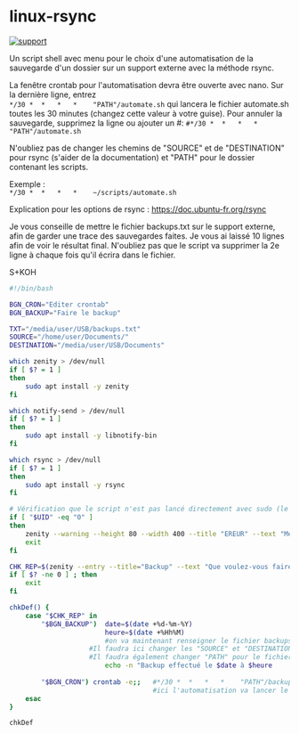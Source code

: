 # linux-rsync
[![support](
https://brianmacdonald.github.io/Ethonate/svg/eth-support-blue.svg)](
https://brianmacdonald.github.io/Ethonate/address#0xEDa4b087fac5faa86c43D0ab5EfCa7C525d475C2)

Un script shell avec menu pour le choix d'une automatisation de la sauvegarde d'un dossier sur un support externe avec la méthode rsync.

La fenêtre crontab pour l'automatisation devra être ouverte avec nano. 
Sur la dernière ligne, entrez <br>`*/30 *  *   *   *    "PATH"/automate.sh` qui lancera le fichier automate.sh toutes les 30 minutes (changez cette valeur à votre guise).
Pour annuler la sauvegarde, supprimez la ligne ou ajouter un #: `#*/30 *  *   *   *    "PATH"/automate.sh`

N'oubliez pas de changer les chemins de "SOURCE" et de "DESTINATION" pour rsync (s'aider de la documentation) et "PATH" pour le dossier contenant les scripts.

Exemple :<br> `*/30 *  *   *   *    ~/scripts/automate.sh`

Explication pour les options de rsync : 
https://doc.ubuntu-fr.org/rsync

Je vous conseille de mettre le fichier backups.txt sur le support externe, afin de garder une trace des sauvegardes faites.
Je vous ai laissé 10 lignes afin de voir le résultat final. N'oubliez pas que le script va supprimer la 2e ligne à chaque fois qu'il écrira dans le fichier.

S+KOH

``` bash 
#!/bin/bash

BGN_CRON="Editer crontab"
BGN_BACKUP="Faire le backup"

TXT="/media/user/USB/backups.txt"
SOURCE="/home/user/Documents/"
DESTINATION="/media/user/USB/Documents"

which zenity > /dev/null
if [ $? = 1 ]
then
	sudo apt install -y zenity
fi

which notify-send > /dev/null
if [ $? = 1 ]
then
	sudo apt install -y libnotify-bin
fi

which rsync > /dev/null
if [ $? = 1 ]
then
	sudo apt install -y rsync
fi

# Vérification que le script n'est pas lancé directement avec sudo (le script contient déjà les sudos pour les actions lorsque c'est nécessaire)
if [ "$UID" -eq "0" ]
then
    zenity --warning --height 80 --width 400 --title "EREUR" --text "Merci de lancez le script sans sudo : \n<b>./rsync.sh</b>\nVous devrez entrer le mot de passe root par la suite."
    exit
fi

CHK_REP=$(zenity --entry --title="Backup" --text "Que voulez-vous faire ?" --entry-text="$BGN_BACKUP" "$BGN_CRON" "")
if [ $? -ne 0 ] ; then
	exit
fi

chkDef() {
	case "$CHK_REP" in
		"$BGN_BACKUP") 	date=$(date +%d-%m-%Y)
						heure=$(date +%Hh%M)
						#on va maintenant renseigner le fichier backups.txt sur les sauvegardes effectuées.
					#Il faudra ici changer les "SOURCE" et "DESTINATION" pour rsync
					#Il faudra également changer "PATH" pour le fichier backups.txt
						echo -n "Backup effectué le $date à $heure     " >> $TXT && rsync -arv --stats --delete -h $SOURCE $DESTINATION && echo "OK" >> $TXT && sed -i 2'd' $TXT && echo "" && echo "" && notify-send -i dialog-ok "Backup" "Terminé avec succès le $date à $heure" -t 500 && exit 0 || zenity --warning --height 80 --width 400 --title "EREUR" --text "Il y a eu une erreur de synchronisation des dossiers. Veuillez démonter la partition et recommencer." && echo "ERREUR" >> $TXT && exit 1;;
	
		"$BGN_CRON") crontab -e;; 	#*/30 *  *   *   *    "PATH"/backup.sh
									#ici l'automatisation va lancer le script backup.sh toutes les 30 minutes
	esac
}

chkDef
```

